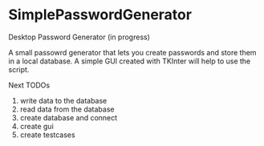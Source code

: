 # SimplePasswordGenerator
Desktop Password Generator (in progress)

A small passowrd generator that lets you create passwords and store them in a local database. 
A simple GUI created with TKInter will help to use the script.

Next TODOs
1) write data to the database
2) read data from the database
3) create database and connect
4) create gui
5) create testcases
